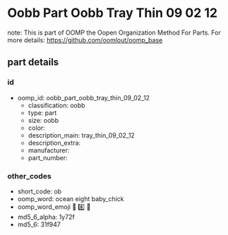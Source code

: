 # Oobb Part Oobb Tray Thin 09 02 12  

note: This is part of OOMP the Oopen Organization Method For Parts. For more details: https://github.com/oomlout/oomp_base

##  part details





### id
* oomp_id: oobb_part_oobb_tray_thin_09_02_12
  * classification: oobb
  * type: part
  * size: oobb
  * color: 
  * description_main: tray_thin_09_02_12
  * description_extra: 
  * manufacturer: 
  * part_number: 

### other_codes
* short_code: ob
* oomp_word: ocean eight baby_chick
* oomp_word_emoji :ocean: :eight: :baby_chick:
* md5_6_alpha: 1y72f
* md5_6: 31f947